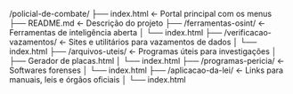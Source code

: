 /policial-de-combate/
├── index.html                         ← Portal principal com os menus
├── README.md                          ← Descrição do projeto
├── /ferramentas-osint/                ← Ferramentas de inteligência aberta
│   └── index.html
├── /verificacao-vazamentos/           ← Sites e utilitários para vazamentos de dados
│   └── index.html
├── /arquivos-uteis/                   ← Programas úteis para investigações
│   ├── Gerador de placas.html
│   └── index.html
├── /programas-pericia/                ← Softwares forenses
│   └── index.html
├── /aplicacao-da-lei/                 ← Links para manuais, leis e órgãos oficiais
│   └── index.html
